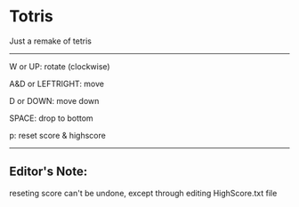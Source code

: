 # Totris
Just a remake of tetris

--------------------------------------------------------------------------------------------------

W or UP: rotate (clockwise)

A&D or LEFTRIGHT: move

D or DOWN: move down

SPACE: drop to bottom

p: reset score & highscore

--------------------------------------------------------------------------------------------------
## Editor's Note:

reseting score can't be undone, except through editing HighScore.txt file
